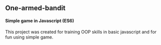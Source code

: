 ## One-armed-bandit
#### Simple game in Javascript (ES6)
 This project was created for training OOP skills in basic javascript and for fun using simple game.
